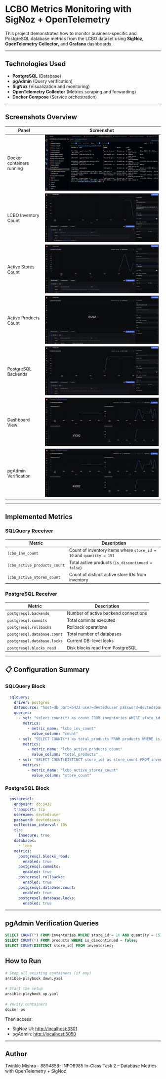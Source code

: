 
# LCBO Metrics Monitoring with SigNoz + OpenTelemetry

This project demonstrates how to monitor business-specific and PostgreSQL database metrics from the LCBO dataset using **SigNoz**, **OpenTelemetry Collector**, and **Grafana** dashboards.

---

## Technologies Used

- **PostgreSQL** (Database)
- **pgAdmin** (Query verification)
- **SigNoz** (Visualization and monitoring)
- **OpenTelemetry Collector** (Metrics scraping and forwarding)
- **Docker Compose** (Service orchestration)

---

## Screenshots Overview

| Panel | Screenshot |
|-------|------------|
| Docker containers running | ![Docker](screenshots/docker%20ps.png) |
| LCBO Inventory Count | ![Inventory](screenshots/lcbo_inv_count.png) |
| Active Stores Count | ![Stores](screenshots/lcbo_active_stores_count.png) |
| Active Products Count | ![Products](screenshots/lcbo_active_products_count.png) |
| PostgreSQL Backends | ![Backends](screenshots/postgresql_backends.png) |
| Dashboard View | ![Dashboard](screenshots/LCBO%20Metrics%20dashboard.png) |
| pgAdmin Verification | ![pgAdmin](screenshots/LCBO%20Metrics%20dashboard.png) |

---

## Implemented Metrics

### SQLQuery Receiver
| Metric | Description |
|--------|-------------|
| `lcbo_inv_count` | Count of inventory items where `store_id = 10` and `quantity = 157` |
| `lcbo_active_products_count` | Total active products (`is_discontinued = false`) |
| `lcbo_active_stores_count` | Count of distinct active store IDs from inventory |

### PostgreSQL Receiver
| Metric | Description |
|--------|-------------|
| `postgresql.backends` | Number of active backend connections |
| `postgresql.commits` | Total commits executed |
| `postgresql.rollbacks` | Rollback operations |
| `postgresql.database.count` | Total number of databases |
| `postgresql.database.locks` | Current DB-level locks |
| `postgresql.blocks_read` | Disk blocks read from PostgreSQL |

---

## 📋 Configuration Summary

### SQLQuery Block

```yaml
  sqlquery:
    driver: postgres
    datasource: "host=db port=5432 user=devtedsuser password=devtedspass sslmode=disable database=lcbo"
    queries:
      - sql: "select count(*) as count FROM inventories WHERE store_id = 10 AND quantity = 157"
        metrics:
          - metric_name: "lcbo_inv_count"
            value_column: "count"
      - sql: "SELECT COUNT(*) as total_products FROM products WHERE is_discontinued = false"
        metrics:
          - metric_name: "lcbo_active_products_count"
            value_column: "total_products"
      - sql: "SELECT COUNT(DISTINCT store_id) as store_count FROM inventories"
        metrics:
          - metric_name: "lcbo_active_stores_count"
            value_column: "store_count"
```

### PostgreSQL Block

```yaml
  postgresql:
    endpoint: db:5432
    transport: tcp
    username: devtedsuser
    password: devtedspass
    collection_interval: 10s
    tls:
      insecure: true
    databases:
      - lcbo
    metrics:
      postgresql.blocks_read:
        enabled: true
      postgresql.commits:
        enabled: true
      postgresql.rollbacks:
        enabled: true
      postgresql.database.count:
        enabled: true
      postgresql.database.locks:
        enabled: true
```

---

## pgAdmin Verification Queries

```sql
SELECT COUNT(*) FROM inventories WHERE store_id = 10 AND quantity = 157;
SELECT COUNT(*) FROM products WHERE is_discontinued = false;
SELECT COUNT(DISTINCT store_id) FROM inventories;


```

## How to Run

```bash
# Stop all existing containers (if any)
ansible-playbook down.yaml

# Start the setup
ansible-playbook up.yaml

# Verify containers
docker ps
```

Then access:
- SigNoz UI: [http://localhost:3301](http://localhost:3301)
- pgAdmin: [http://localhost:5050](http://localhost:5050)

---

## Author

Twinkle Mishra – 8894858- INFO8985 In-Class Task 2 – Database Metrics with OpenTelemetry + SigNoz

